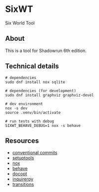 # SixWT
Six World Tool

## About
This is a tool for Shadowrun 6th edition.

## Technical details

    # dependencies
    sudo dnf install nox sqlite

    # dependencies (for development)
    sudo dnf install graphviz graphviz-devel

    # dev environment
    nox -s dev
    source .venv/bin/activate

    # run tests with debug
    SIXWT_BEHAVE_DEBUG=1 nox -s behave

## Resources
- [conventional commits](https://www.conventionalcommits.org)
- [setuptools](https://setuptools.pypa.io/en/latest/userguide/index.html)
- [nox](https://nox.thea.codes/en/stable/)
- [behave](https://behave.readthedocs.io)
- [docopt](http://docopt.org/)
- [inquirerpy](https://inquirerpy.readthedocs.io/en/latest/index.html)
- [transitions](https://github.com/pytransitions/transitions#quickstart)
